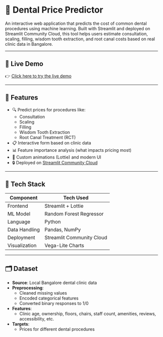 # 🦷 Dental Price Predictor

An interactive web application that predicts the cost of common dental procedures using machine learning. Built with Streamlit and deployed on Streamlit Community Cloud, this tool helps users estimate consultation, scaling, filling, wisdom tooth extraction, and root canal costs based on real clinic data in Bangalore.

---

## 🔗 Live Demo

👉 [Click here to try the live demo](https://dental29.streamlit.app/)  

---

## 🚀 Features

- 🔍 Predict prices for procedures like:
  - Consultation
  - Scaling
  - Filling
  - Wisdom Tooth Extraction
  - Root Canal Treatment (RCT)
- 📋 Interactive form based on clinic data
- 📊 Feature importance analysis (what impacts pricing most)
- 🎨 Custom animations (Lottie) and modern UI
- 🔒 Deployed on [Streamlit Community Cloud](https://streamlit.io/cloud)

---

## 🧠 Tech Stack

| Component       | Tech Used             |
|----------------|------------------------|
| Frontend       | Streamlit + Lottie     |
| ML Model       | Random Forest Regressor |
| Language       | Python                 |
| Data Handling  | Pandas, NumPy          |
| Deployment     | Streamlit Community Cloud |
| Visualization  | Vega-Lite Charts       |

---

## 🗂️ Dataset

- **Source**: Local Bangalore dental clinic data
- **Preprocessing**:
  - Cleaned missing values
  - Encoded categorical features
  - Converted binary responses to 1/0
- **Features**:
  - Clinic age, ownership, floors, chairs, staff count, amenities, reviews, accessibility, etc.
- **Targets**:
  - Prices for different dental procedures


